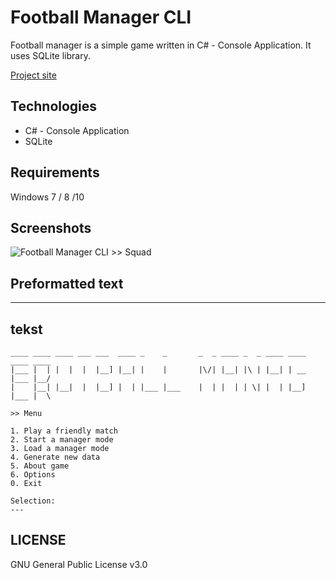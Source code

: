 Football Manager CLI
====================
Football manager is a simple game written in C# - Console Application. It uses SQLite library.

[Project site](http://karol-kiersnowski.prv.pl/projects.php?lang=en&theme=default#football-manager-cli)

Technologies
------------
* C# - Console Application
* SQLite

Requirements
------------
Windows 7 / 8 /10

Screenshots
-----------
![Football Manager CLI >> Squad](http://karol-kiersnowski.prv.pl/projects/football-manager-cli.png)

Preformatted text
-----------------
---
tekst
---
```
____ ____ ____ ___ ___  ____ _    _       _  _ ____ _  _ ____ ____ ____ ____ 
|___ |  | |  |  |  |__] |__| |    |       |\/| |__| |\ | |__| | __ |___ |__/ 
|    |__| |__|  |  |__] |  | |___ |___    |  | |  | | \| |  | |__] |___ |  \ 

>> Menu

1. Play a friendly match
2. Start a manager mode
3. Load a manager mode
4. Generate new data
5. About game
6. Options
0. Exit

Selection: 
---
```

LICENSE
-------
GNU General Public License v3.0
